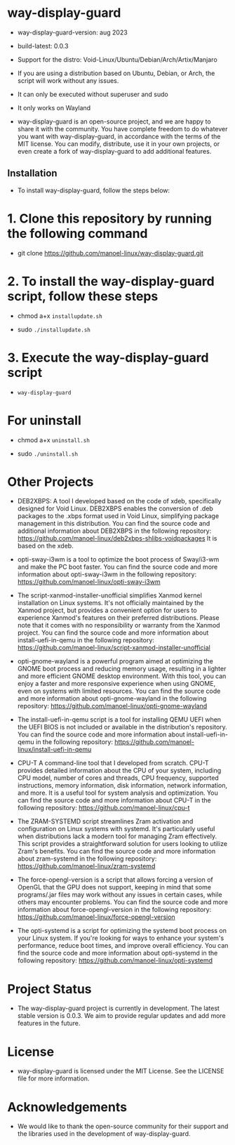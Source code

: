 # way-display-guard

- way-display-guard-version: aug 2023

- build-latest: 0.0.3

- Support for the distro: Void-Linux/Ubuntu/Debian/Arch/Artix/Manjaro

- If you are using a distribution based on Ubuntu, Debian, or Arch, the script will work without any issues.

- It can only be executed without superuser and sudo

- It only works on Wayland

- way-display-guard is an open-source project, and we are happy to share it with the community. You have complete freedom to do whatever you want with way-display-guard, in accordance with the terms of the MIT license. You can modify, distribute, use it in your own projects, or even create a fork of way-display-guard to add additional features.

## Installation

- To install way-display-guard, follow the steps below:

# 1. Clone this repository by running the following command

- git clone https://github.com/manoel-linux/way-display-guard.git

# 2. To install the way-display-guard script, follow these steps

- chmod a+x `installupdate.sh`

- sudo `./installupdate.sh`

# 3. Execute the way-display-guard script

- `way-display-guard`

# For uninstall

- chmod a+x `uninstall.sh`

- sudo `./uninstall.sh`

# Other Projects

- DEB2XBPS: A tool I developed based on the code of xdeb, specifically designed for Void Linux. DEB2XBPS enables the conversion of .deb packages to the .xbps   format used in Void Linux, simplifying package management in this distribution. You can find the source code and additional information about DEB2XBPS in the  following repository: https://github.com/manoel-linux/deb2xbps-shlibs-voidpackages It is based on the xdeb.

- opti-sway-i3wm is a tool to optimize the boot process of Sway/i3-wm and make the PC boot faster. You can find the source code and more information about opti-sway-i3wm in the following repository: https://github.com/manoel-linux/opti-sway-i3wm

- The script-xanmod-installer-unofficial simplifies Xanmod kernel installation on Linux systems. It's not officially maintained by the Xanmod project, but provides a convenient option for users to experience Xanmod's features on their preferred distributions. Please note that it comes with no responsibility or warranty from the Xanmod project. You can find the source code and more information about install-uefi-in-qemu in the following repository: https://github.com/manoel-linux/script-xanmod-installer-unofficial

- opti-gnome-wayland is a powerful program aimed at optimizing the GNOME boot process and reducing memory usage, resulting in a lighter and more efficient GNOME  desktop environment. With this tool, you can enjoy a faster and more responsive experience when using GNOME, even on systems with limited resources. You can find the source code and more information about opti-gnome-wayland in the following repository: https://github.com/manoel-linux/opti-gnome-wayland

- The install-uefi-in-qemu script is a tool for installing QEMU UEFI when the UEFI BIOS is not included or available in the distribution's repository. You can find the source code and more information about install-uefi-in-qemu in the following repository: https://github.com/manoel-linux/install-uefi-in-qemu

- CPU-T A command-line tool that I developed from scratch. CPU-T provides detailed information about the CPU of your system, including CPU model, number of cores and threads, CPU frequency, supported instructions, memory information, disk information, network information, and more. It is a useful tool for system analysis and optimization. You can find the source code and more information about CPU-T in the following repository: https://github.com/manoel-linux/cpu-t

- The ZRAM-SYSTEMD script streamlines Zram activation and configuration on Linux systems with systemd. It's particularly useful when distributions lack a modern tool for managing Zram effectively. This script provides a straightforward solution for users looking to utilize Zram's benefits. You can find the source code and more information about zram-systemd in the following repository: https://github.com/manoel-linux/zram-systemd

- The force-opengl-version is a script that allows forcing a version of OpenGL that the GPU does not support, keeping in mind that some programs/.jar files may work without any issues in certain cases, while others may encounter problems. You can find the source code and more information about force-opengl-version in the following repository: https://github.com/manoel-linux/force-opengl-version

- The opti-systemd is a script for optimizing the systemd boot process on your Linux system. If you're looking for ways to enhance your system's performance, reduce boot times, and improve overall efficiency. You can find the source code and more information about opti-systemd in the following repository: https://github.com/manoel-linux/opti-systemd

# Project Status

- The way-display-guard project is currently in development. The latest stable version is 0.0.3. We aim to provide regular updates and add more features in the future.

# License

- way-display-guard is licensed under the MIT License. See the LICENSE file for more information.

# Acknowledgements

- We would like to thank the open-source community for their support and the libraries used in the development of way-display-guard.
